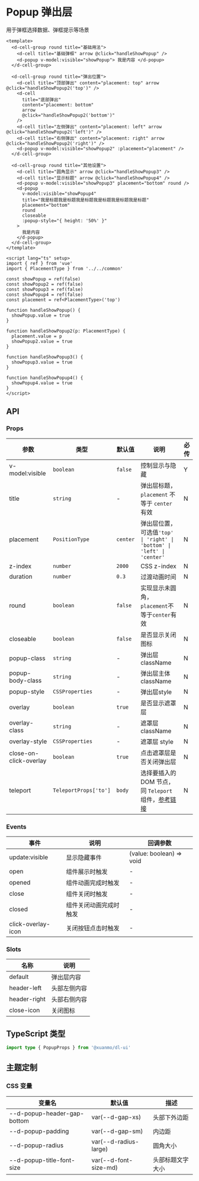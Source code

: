 # Popup 弹出层

用于弹框选择数据、弹框提示等场景

```vue client=Mobile playground=MPopup
<template>
  <d-cell-group round title="基础用法">
    <d-cell title="基础弹框" arrow @click="handleShowPopup" />
    <d-popup v-model:visible="showPopup"> 我是内容 </d-popup>
  </d-cell-group>

  <d-cell-group round title="弹出位置">
    <d-cell title="顶部弹出" content="placement: top" arrow @click="handleShowPopup2('top')" />
    <d-cell
      title="底部弹出"
      content="placement: bottom"
      arrow
      @click="handleShowPopup2('bottom')"
    />
    <d-cell title="左侧弹出" content="placement: left" arrow @click="handleShowPopup2('left')" />
    <d-cell title="右侧弹出" content="placement: right" arrow @click="handleShowPopup2('right')" />
    <d-popup v-model:visible="showPopup2" :placement="placement" />
  </d-cell-group>

  <d-cell-group round title="其他设置">
    <d-cell title="圆角显示" arrow @click="handleShowPopup3" />
    <d-cell title="显示标题" arrow @click="handleShowPopup4" />
    <d-popup v-model:visible="showPopup3" placement="bottom" round />
    <d-popup
      v-model:visible="showPopup4"
      title="我是标题我是标题我是标题我是标题我是标题我是标题"
      placement="bottom"
      round
      closeable
      :popup-style="{ height: '50%' }"
    >
      我是内容
    </d-popup>
  </d-cell-group>
</template>

<script lang="ts" setup>
import { ref } from 'vue'
import { PlacementType } from '../../common'

const showPopup = ref(false)
const showPopup2 = ref(false)
const showPopup3 = ref(false)
const showPopup4 = ref(false)
const placement = ref<PlacementType>('top')

function handleShowPopup() {
  showPopup.value = true
}

function handleShowPopup2(p: PlacementType) {
  placement.value = p
  showPopup2.value = true
}

function handleShowPopup3() {
  showPopup3.value = true
}

function handleShowPopup4() {
  showPopup4.value = true
}
</script>
```

## API

### Props

|参数|类型|默认值|说明|必传|
|----|---|-----|---|----|
|v-model:visible|`boolean`|`false`|控制显示与隐藏|Y|
|title|`string`|-|弹出层标题，`placement` 不等于 `center` 有效|N|
|placement|`PositionType`|`center`|弹出层位置，可选值`'top' \| 'right' \| 'bottom' \| 'left' \| 'center'`|N|
|z-index|`number`|`2000`|CSS z-index|N|
|duration|`number`|`0.3`|过渡动画时间|N|
|round|`boolean`|`false`|实现显示未圆角，`placement`不等于`center`有效|N|
|closeable|`boolean`|`false`|是否显示关闭图标|N|
|popup-class|`string`|-|弹出层 className|N|
|popup-body-class|`string`|-|弹出层主体 className|N|
|popup-style|`CSSProperties`|-|弹出层style|N|
|overlay|`boolean`|`true`|是否显示遮罩层|N|
|overlay-class|`string`|-|遮罩层 className|N|
|overlay-style|`CSSProperties`|-|遮罩层 style|N|
|close-on-click-overlay|`boolean`|`true`|点击遮罩层是否关闭弹出层|N|
|teleport|`TeleportProps['to']`|`body`|选择要插入的 DOM 节点，同 `Teleport` 组件，[参考链接](https://staging-cn.vuejs.org/guide/built-ins/teleport.html#basic-usage) |N|

### Events

|事件|说明|回调参数|
|---|----|-------|
|update:visible|显示隐藏事件|(value: boolean) => void|
|open|组件展示时触发|-|
|opened|组件动画完成时触发|-|
|close|组件关闭时触发|-|
|closed|组件关闭动画完成时触发|-|
|click-overlay-icon|关闭按钮点击时触发|-|

### Slots

|名称|说明|
|---|----|
|default|弹出层内容|
|header-left|头部左侧内容|
|header-right|头部右侧内容|
|close-icon|关闭图标|

## TypeScript 类型

```typescript
import type { PopupProps } from '@xuanmo/dl-ui'
```

## 主题定制

### CSS 变量

|变量名|默认值|描述|
|-----|-----|----|
|--d-popup-header-gap-bottom|var(--d-gap-xs)|头部下外边距|
|--d-popup-padding|var(--d-gap-sm)|内边距|
|--d-popup-radius|var(--d-radius-large)|圆角大小|
|--d-popup-title-font-size|var(--d-font-size-md)|头部标题文字大小|
